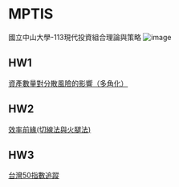 # MPTIS
 國立中山大學-113現代投資組合理論與策略
 ![image](https://memeprod.ap-south-1.linodeobjects.com/user-template/0ccf7e16a30544403797e6f705188605.png)

## HW1
 [資產數量對分散風險的影響（多角化）](https://github.com/Alan-Cheng/MPTIS/blob/main/HW1/HW1_program.ipynb)

## HW2
 [效率前緣(切線法與火腿法)](https://github.com/Alan-Cheng/MPTIS/blob/main/HW2/HW2_program.ipynb)

## HW3
 [台灣50指數追蹤](https://github.com/Alan-Cheng/MPTIS/blob/main/HW3/HW3_program.ipynb)
